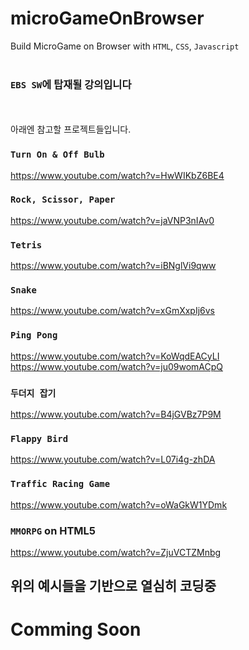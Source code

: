 # microGameOnBrowser
Build MicroGame on Browser with `HTML`, `CSS`, `Javascript`
 <br><br>
### `EBS SW`에 탑재될 강의입니다    
<br><br>
아래엔 참고할 프로젝트들입니다.  
### `Turn On & Off Bulb`
https://www.youtube.com/watch?v=HwWIKbZ6BE4

### `Rock, Scissor, Paper`
https://www.youtube.com/watch?v=jaVNP3nIAv0

### `Tetris`
https://www.youtube.com/watch?v=iBNglVi9qww

### `Snake`
https://www.youtube.com/watch?v=xGmXxpIj6vs

### `Ping Pong`
https://www.youtube.com/watch?v=KoWqdEACyLI  
https://www.youtube.com/watch?v=ju09womACpQ

### `두더지 잡기`
https://www.youtube.com/watch?v=B4jGVBz7P9M

### `Flappy Bird`
https://www.youtube.com/watch?v=L07i4g-zhDA

### `Traffic Racing Game`
https://www.youtube.com/watch?v=oWaGkW1YDmk


### `MMORPG` on HTML5
https://www.youtube.com/watch?v=ZjuVCTZMnbg


## 위의 예시들을 기반으로 열심히 코딩중

# Comming Soon
